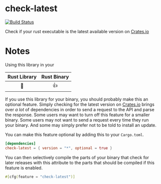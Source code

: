 # check-latest
[![Build Status](https://travis-ci.com/spenserblack/check-latest-rs.svg?branch=master)](https://travis-ci.com/spenserblack/check-latest-rs)

Check if your rust executable is the latest available version on [Crates.io]

# Notes

Using this library in your

| Rust Library | Rust Binary |
| :----------: | :---------: |
| :nauseated_face: | :+1: |

If you use this library for your binary, you should probably make this an optional feature.
Simply checking for the latest version on [Crates.io] brings over *a lot* of dependencies
in order to send a request to the API and parse the response. Some users may want to turn
off this feature for a smaller binary. Some users may not want to send a request every time
they run your binary. And some may simply prefer not to be told to install an update.

You can make this feature optional by adding this to your `Cargo.toml`.
```toml
[dependencies]
check-latest = { version = "*", optional = true }
```
You can then selectively compile the parts of your binary that check for later releases with this attribute
to the parts that should be compiled if this feature is enabled.
```rust
#[cfg(feature = "check-latest")]
```

[Crates.io]: https://crates.io/
